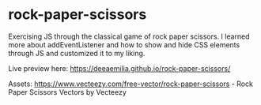 # rock-paper-scissors


Exercising JS through the classical game of rock paper scissors. I learned more about addEventListener and how to show and hide CSS elements through JS and customized it to my liking.


Live preview here: https://deeaemilia.github.io/rock-paper-scissors/


Assets: https://www.vecteezy.com/free-vector/rock-paper-scissors - Rock Paper Scissors Vectors by Vecteezy
